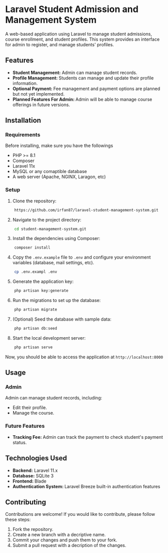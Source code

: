 # Laravel Student Admission and Management System

A web-based application using Laravel to manage student admissions, course enrollment, and student profiles. This system provides an interface for admin to register, and manage students' profiles.

## Features

-   <b>Student Management:</b> Admin can manage student records.
-   <b>Profile Management: </b> Students can manage and update their profile information.
-   <b>Optional Payment: </b> Fee management and payment options are planned but not yet implemented.
-   <b>Planned Features For Admin: </b> Admin will be able to manage course offerings in future versions.

## Installation

### Requirements

Before installing, make sure you have the followings

-   PHP >= 8.1
-   Composer
-   Laravel 11x
-   MySQL or any comaptible database
-   A web server (Apache, NGINX, Laragon, etc)

### Setup

1. Clone the repository:

```bash
	https://github.com/irfan87/laravel-student-management-system.git
```

2. Navigate to the project directory:

```bash
	cd student-management-system.git
```

3. Install the dependencies using Composer:

```bash
	composer install
```

4. Copy the `.env.example` file to `.env` and configure your environment variables (database, mail settings, etc).

```bash
	cp .env.exampl .env
```

5. Generate the application key:

```bash
	php artisan key:generate
```

6. Run the migrations to set up the database:

```bash
	php artisan migrate
```

7. (Optional) Seed the database with sample data:

```bash
	php artisan db:seed
```

8. Start the local development server:

```bash
	php artisan serve
```

Now, you should be able to access the application at `http://localhost:8000`

## Usage

### Admin

Admin can manage student records, including:

-   Edit their profile.
-   Manage the course.

### Future Features

-   <b>Tracking Fee: </b> Admin can track the payment to check student's payment status.

## Technologies Used

-   <b>Backend:</b> Laravel 11.x
-   <b>Database:</b> SQLite 3
-   <b>Frontend: </b> Blade
-   <b>Authentication System: </b> Laravel Breeze built-in authentication features

## Contributing

Contributions are welcome! If you would like to contribute, please follow these steps:

1. Fork the repository.
2. Create a new branch with a decriptive name.
3. Commit your changes and push them to your fork.
4. Submit a pull request with a decription of the changes.
